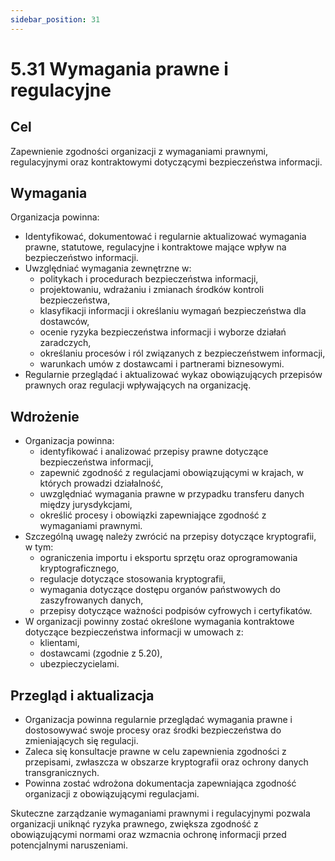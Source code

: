 ```yaml
---
sidebar_position: 31
---
```


# 5.31 Wymagania prawne i regulacyjne

## Cel

Zapewnienie zgodności organizacji z wymaganiami prawnymi, regulacyjnymi oraz kontraktowymi dotyczącymi bezpieczeństwa informacji.

## Wymagania

Organizacja powinna:

- Identyfikować, dokumentować i regularnie aktualizować wymagania prawne, statutowe, regulacyjne i kontraktowe mające wpływ na bezpieczeństwo informacji.
- Uwzględniać wymagania zewnętrzne w:
  - politykach i procedurach bezpieczeństwa informacji,
  - projektowaniu, wdrażaniu i zmianach środków kontroli bezpieczeństwa,
  - klasyfikacji informacji i określaniu wymagań bezpieczeństwa dla dostawców,
  - ocenie ryzyka bezpieczeństwa informacji i wyborze działań zaradczych,
  - określaniu procesów i ról związanych z bezpieczeństwem informacji,
  - warunkach umów z dostawcami i partnerami biznesowymi.
- Regularnie przeglądać i aktualizować wykaz obowiązujących przepisów prawnych oraz regulacji wpływających na organizację.

## Wdrożenie

- Organizacja powinna:
  - identyfikować i analizować przepisy prawne dotyczące bezpieczeństwa informacji,
  - zapewnić zgodność z regulacjami obowiązującymi w krajach, w których prowadzi działalność,
  - uwzględniać wymagania prawne w przypadku transferu danych między jurysdykcjami,
  - określić procesy i obowiązki zapewniające zgodność z wymaganiami prawnymi.
- Szczególną uwagę należy zwrócić na przepisy dotyczące kryptografii, w tym:
  - ograniczenia importu i eksportu sprzętu oraz oprogramowania kryptograficznego,
  - regulacje dotyczące stosowania kryptografii,
  - wymagania dotyczące dostępu organów państwowych do zaszyfrowanych danych,
  - przepisy dotyczące ważności podpisów cyfrowych i certyfikatów.
- W organizacji powinny zostać określone wymagania kontraktowe dotyczące bezpieczeństwa informacji w umowach z:
  - klientami,
  - dostawcami (zgodnie z 5.20),
  - ubezpieczycielami.

## Przegląd i aktualizacja

- Organizacja powinna regularnie przeglądać wymagania prawne i dostosowywać swoje procesy oraz środki bezpieczeństwa do zmieniających się regulacji.
- Zaleca się konsultacje prawne w celu zapewnienia zgodności z przepisami, zwłaszcza w obszarze kryptografii oraz ochrony danych transgranicznych.
- Powinna zostać wdrożona dokumentacja zapewniająca zgodność organizacji z obowiązującymi regulacjami.

Skuteczne zarządzanie wymaganiami prawnymi i regulacyjnymi pozwala organizacji uniknąć ryzyka prawnego, zwiększa zgodność z obowiązującymi normami oraz wzmacnia ochronę informacji przed potencjalnymi naruszeniami.
